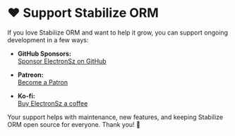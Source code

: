 # ❤️ Support Stabilize ORM

If you love Stabilize ORM and want to help it grow, you can support ongoing development in a few ways:

- **GitHub Sponsors:**  
  [Sponsor ElectronSz on GitHub](https://github.com/sponsors/ElectronSz)

- **Patreon:**  
  [Become a Patron](https://patreon.com/ElectronSz)

- **Ko-fi:**  
  [Buy ElectronSz a coffee](https://ko-fi.com/ElectronSz)

Your support helps with maintenance, new features, and keeping Stabilize ORM open source for everyone. Thank you! 🙏